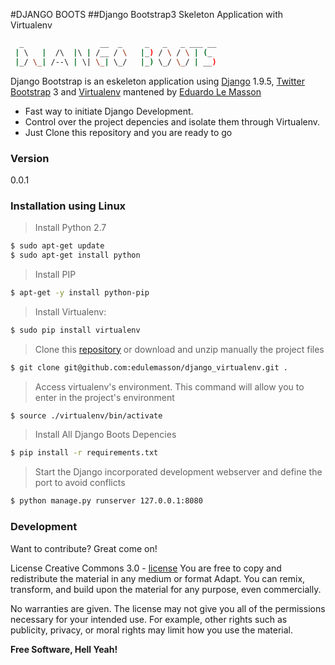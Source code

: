 #DJANGO BOOTS
##Django Bootstrap3 Skeleton Application with Virtualenv

```sh
  _                 __  _     _   _   _ ___ __  
 | \   |  /\  |\ | /__ / \   |_) / \ / \ | (_  
 |_/ \_| /--\ | \| \_| \_/   |_) \_/ \_/ | __) 	
```                                                                                 

Django Bootstrap is an eskeleton application using [Django] 1.9.5, [Twitter Bootstrap] 3 and [Virtualenv] mantened by [Eduardo Le Masson]

  - Fast way to initiate Django Development.
  - Control over the project depencies and isolate them through Virtualenv.
  - Just Clone this repository and you are ready to go

### Version
0.0.1


### Installation using Linux 

>Install Python 2.7
```sh
$ sudo apt-get update
$ sudo apt-get install python
```

>Install PIP
```sh
$ apt-get -y install python-pip
```

>Install Virtualenv:
```sh
$ sudo pip install virtualenv
```
> Clone this [repository] or download and unzip manually the project files 
```sh 
$ git clone git@github.com:edulemasson/django_virtualenv.git .
```
>Access virtualenv's environment. This command will allow you to enter in the project's environment
```sh
$ source ./virtualenv/bin/activate
```

> Install All Django Boots Depencies
```sh 
$ pip install -r requirements.txt 
```

>Start the Django incorporated development webserver and define the port to avoid conflicts
```sh
$ python manage.py runserver 127.0.0.1:8080
```

### Development

Want to contribute? Great come on!


 

License
Creative Commons 3.0 - [license]
You are free to copy and redistribute the material in any medium or format
Adapt. You can remix, transform, and build upon the material for any purpose, even commercially. 

No warranties are given. The license may not give you all of the permissions necessary for your intended use. For example, other rights such as publicity, privacy, or moral rights may limit how you use the material. 

**Free Software, Hell Yeah!**


   
   [repository]: <https://github.com/edulemasson/django_virtualenv.git>
   [eduardo le masson]: <https://linkedin.com/in/edulemasson>
   [Django]: <https://djangoproject.com>
   [Twitter Bootstrap]: <http://twitter.github.com/bootstrap>
   [Virtualenv]: https://virtualenv.pypa.io/en/latest>
   [keymaster.js]: <https://github.com/madrobby/keymaster>
   [license]: https://creativecommons.org/licenses/by/3.0>


